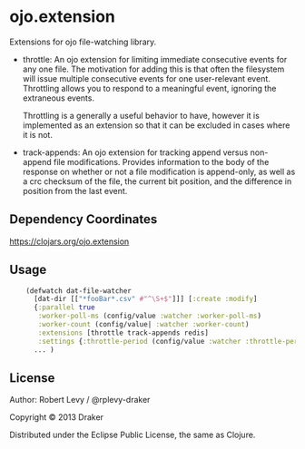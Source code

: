 # ojo.extension

Extensions for ojo file-watching library.

* throttle: An ojo extension for limiting immediate consecutive events for any one file. The motivation for adding this is that often the filesystem will issue multiple consecutive events for one user-relevant event. Throttling allows you to respond to a meaningful event, ignoring the extraneous events.

  Throttling is a generally a useful behavior to have, however it is implemented as an extension so that it can be excluded in cases where it is not.

* track-appends: An ojo extension for tracking append versus non-append file modifications. Provides information to the body of the response on whether or not a file modification is append-only, as well as a crc checksum of the file, the current bit position, and the difference in position from the last event.

## Dependency Coordinates

https://clojars.org/ojo.extension

## Usage

```clojure
    (defwatch dat-file-watcher
      [dat-dir [["*fooBar*.csv" #"^\S+$"]]] [:create :modify]
      {:parallel true
       :worker-poll-ms (config/value :watcher :worker-poll-ms)
       :worker-count (config/value| :watcher :worker-count)
       :extensions [throttle track-appends redis]
       :settings {:throttle-period (config/value :watcher :throttle-period)}}
      ... )
```

## License

Author: Robert Levy / @rplevy-draker

Copyright © 2013 Draker

Distributed under the Eclipse Public License, the same as Clojure.
